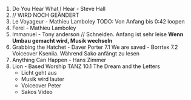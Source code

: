 1. Do You Hear What I Hear - Steve Hall
2. // WIRD NOCH GEÄNDERT
3. Le Voyageur - Mathieu Lamboley
    TODO: Von Anfang bis 0:42 loopen
4. Ferel - Mathieu Lamboley
5. Immanuel - Tony anderson // Schneiden. Anfang ist sehr leise
    **Wenn Umbau gemacht wird, Musik wechseln**
6. Grabbing the Hatchet - Daver Porter
7.1 We are saved - Borrtex
    7.2 Voiceover Kseniia. Während Sako anfängt zu lesen
8. Anything Can Happen - Hans Zimmer
9. Lion - Based Worship TANZ
10.1 The Dream and the Letters
    - Licht geht aus
    - Musik wird lauter
    - Voiceover Peter
    - Sakos Video